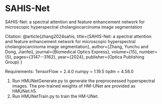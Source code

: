 # SAHIS-Net

SAHIS-Net: a spectral attention and feature enhancement network for microscopic hyperspectral cholangiocarcinoma image segmentation

Citation:
@article{zhang2024sahis,
  title={SAHIS-Net: a spectral attention and feature enhancement network for microscopic hyperspectral cholangiocarcinoma image segmentation},
  author={Zhang, Yunchu and Dong, Jianfei},
  journal={Biomedical Optics Express},
  volume={15},
  number={5},
  pages={3147--3162},
  year={2024},
  publisher={Optica Publishing Group}
}

Requirements:
TensorFlow = 2.4.0
numpy = 1.19.5
tqdm = 4.58.0

1. Run HMUNetGenerate.py to generate the preproceessed hyperspectral images. The pre-trained weights of HM-UNet are provided as HMUNet.h5.
2. Run HMUNetTrain.py to train the HM-UNet.
